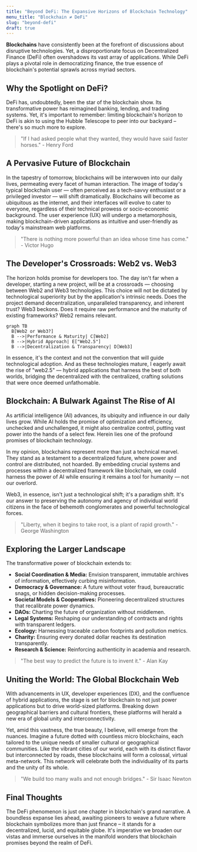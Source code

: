 ```yaml
---
title: "Beyond DeFi: The Expansive Horizons of Blockchain Technology"
menu_title: "Blockchain ≠ DeFi"
slug: "beyond-defi"
draft: true
---
```


**Blockchains** have consistently been at the forefront of discussions about disruptive technologies. Yet, a disproportionate focus on Decentralized Finance (DeFi) often overshadows its vast array of applications. While DeFi plays a pivotal role in democratizing finance, the true essence of blockchain's potential sprawls across myriad sectors.

## Why the Spotlight on DeFi?

DeFi has, undoubtedly, been the star of the blockchain show. Its transformative power has reimagined banking, lending, and trading systems. Yet, it's important to remember: limiting blockchain's horizon to DeFi is akin to using the Hubble Telescope to peer into our backyard – there's so much more to explore.

> "If I had asked people what they wanted, they would have said faster horses." - Henry Ford

## A Pervasive Future of Blockchain

In the tapestry of tomorrow, blockchains will be interwoven into our daily lives, permeating every facet of human interaction. The image of today's typical blockchain user — often perceived as a tech-savvy enthusiast or a privileged investor — will shift dramatically. Blockchains will become as ubiquitous as the internet, and their interfaces will evolve to cater to everyone, regardless of their technical prowess or socio-economic background. The user experience (UX) will undergo a metamorphosis, making blockchain-driven applications as intuitive and user-friendly as today's mainstream web platforms.

> "There is nothing more powerful than an idea whose time has come." - Victor Hugo

## The Developer's Crossroads: Web2 vs. Web3

The horizon holds promise for developers too. The day isn't far when a developer, starting a new project, will be at a crossroads — choosing between Web2 and Web3 technologies. This choice will not be dictated by technological superiority but by the application's intrinsic needs. Does the project demand decentralization, unparalleled transparency, and inherent trust? Web3 beckons. Does it require raw performance and the maturity of existing frameworks? Web2 remains relevant.

```mermaid
graph TB
  B[Web2 or Web3?]
  B -->|Performance & Maturity| C[Web2]
  B -->|Hybrid Approach| E["Web2.5"]
  B -->|Decentralization & Transparency| D[Web3]
```

In essence, it's the context and not the convention that will guide technological adoption. And as these technologies mature, I eagerly await the rise of "web2.5" — hybrid applications that harness the best of both worlds, bridging the decentralized with the centralized, crafting solutions that were once deemed unfathomable.

## Blockchain: A Bulwark Against The Rise of AI

As artificial intelligence (AI) advances, its ubiquity and influence in our daily lives grow. While AI holds the promise of optimization and efficiency, unchecked and unchallenged, it might also centralize control, putting vast power into the hands of a select few. Herein lies one of the profound promises of blockchain technology.

In my opinion, blockchains represent more than just a technical marvel. They stand as a testament to a decentralized future, where power and control are distributed, not hoarded. By embedding crucial systems and processes within a decentralized framework like blockchain, we could harness the power of AI while ensuring it remains a tool for humanity — not our overlord.

Web3, in essence, isn't just a technological shift; it's a paradigm shift. It's our answer to preserving the autonomy and agency of individual world citizens in the face of behemoth conglomerates and powerful technological forces.

> "Liberty, when it begins to take root, is a plant of rapid growth." - George Washington

## Exploring the Larger Landscape

The transformative power of blockchain extends to:

- **Social Coordination & Media:** Envision transparent, immutable archives of information, effectively curbing misinformation.
- **Democracy & Governance:** A future without voter fraud, bureaucratic snags, or hidden decision-making processes.
- **Societal Models & Cooperatives:** Pioneering decentralized structures that recalibrate power dynamics.
- **DAOs:** Charting the future of organization without middlemen.
- **Legal Systems:** Reshaping our understanding of contracts and rights with transparent ledgers.
- **Ecology:** Harnessing traceable carbon footprints and pollution metrics.
- **Charity:** Ensuring every donated dollar reaches its destination transparently.
- **Research & Science:** Reinforcing authenticity in academia and research.

> "The best way to predict the future is to invent it." - Alan Kay

## Uniting the World: The Global Blockchain Web

With advancements in UX, developer experiences (DX), and the confluence of hybrid applications, the stage is set for blockchain to not just power applications but to drive world-sized platforms. Breaking down geographical barriers and cultural frontiers, these platforms will herald a new era of global unity and interconnectivity.

Yet, amid this vastness, the true beauty, I believe, will emerge from the nuances. Imagine a future dotted with countless micro blockchains, each tailored to the unique needs of smaller cultural or geographical communities. Like the vibrant cities of our world, each with its distinct flavor but interconnected by roads, these blockchains will form a colossal, virtual meta-network. This network will celebrate both the individuality of its parts and the unity of its whole.

> "We build too many walls and not enough bridges." - Sir Isaac Newton

## Final Thoughts

The DeFi phenomenon is just one chapter in blockchain's grand narrative. A boundless expanse lies ahead, awaiting pioneers to weave a future where blockchain symbolizes more than just finance – it stands for a decentralized, lucid, and equitable globe. It's imperative we broaden our vistas and immerse ourselves in the manifold wonders that blockchain promises beyond the realm of DeFi.
